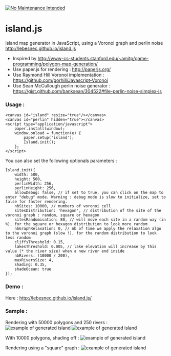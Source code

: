 [![No Maintenance Intended](http://unmaintained.tech/badge.svg)](http://unmaintained.tech/)

island.js
=========

Island map generator in JavaScript, using a Voronoi graph and perlin noise http://lebesnec.github.io/island.js

- Inspired by http://www-cs-students.stanford.edu/~amitp/game-programming/polygon-map-generation/
- Use paper.js for rendering : http://paperjs.org/
- Use Raymond Hill Voronoi implementation : https://github.com/gorhill/Javascript-Voronoi
- Use Sean McCullough perlin noise generator : https://gist.github.com/banksean/304522#file-perlin-noise-simplex-js

### Usage :

    <canvas id="island" resize="true"/></canvas>
    <canvas id="perlin" hidden="true"></canvas>
    <script type="application/javascript">
        paper.install(window);
        window.onload = function(e) {
            paper.setup('island');
            Island.init();
        };
    </script>

You can also set the following optionals parameters :

    Island.init({
        width: 500,
        height: 500,
        perlinWidth: 256,
        perlinHeight: 256,
        allowDebug: false, // if set to true, you can click on the map to enter "debug" mode. Warning : debug mode is slow to initialize, set to false for faster rendering.
        nbSites: 10000, // numbers of voronoi cell
        sitesDistribution: 'hexagon', // distribution of the site of the voronoi graph : random, square or hexagon
        sitesRandomisation: 80, // will move each site in a random way (in %), for the square or hexagon distribution to look more random
        nbGraphRelaxation: 0, // nb of time we apply the relaxation algo to the voronoi graph (slow !), for the random distribution to look less random
        cliffsThreshold: 0.15,
        lakesThreshold: 0.005, // lake elevation will increase by this value (* the river size) when a new river end inside
        nbRivers: (10000 / 200),
        maxRiversSize: 4,
        shading: 0.35,
        shadeOcean: true
    });

### Demo :
Here : http://lebesnec.github.io/island.js/

### Sample :

Rendering with 50000 polygons and 250 rivers :
![example of generated island](https://lh6.googleusercontent.com/-yCoR7YwRDl8/U0z-YgMLlPI/AAAAAAAAeHE/B3ifCidHoFs/s800/Sans%2520titre2.jpg)
![example of generated island](https://lh5.googleusercontent.com/-CuDWhc6AdZU/U0z-YpcKYNI/AAAAAAAAeHA/d5MhfItKg8g/s800/Sans%2520titre3.jpg)

With 10000 polygons, shading off :
![example of generated island](https://lh4.googleusercontent.com/-DM2rSu2o-XA/U00qgcjdX-I/AAAAAAAAeHk/9I-ip4UzcJ0/s800/Sans%2520titre.jpg)

Rendering using a "square" graph :
![example of generated island](https://lh3.googleusercontent.com/-7--_ofrPmOQ/U0z-YmFkbRI/AAAAAAAAeHI/ihuAj9lpy5w/s800/Sans%2520titre.jpg)
